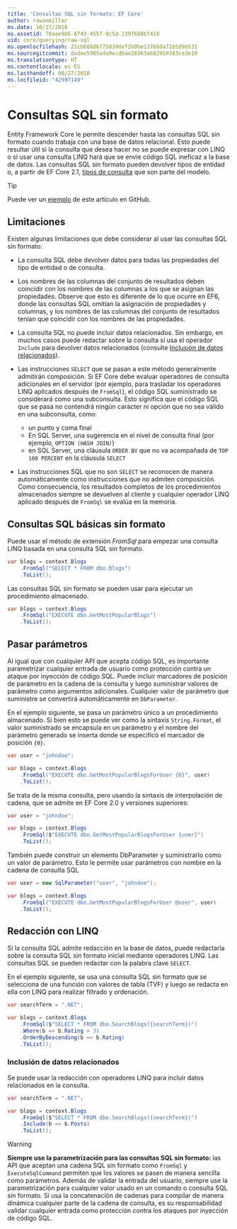 ```yaml
---
title: 'Consultas SQL sin formato: EF Core'
author: rowanmiller
ms.date: 10/27/2016
ms.assetid: 70aae9b5-8743-4557-9c5d-239f688bf418
uid: core/querying/raw-sql
ms.openlocfilehash: 21cb688d6775039def3b0be12768da71b5d96531
ms.sourcegitcommit: dadee5905ada9ecdbae28363a682950383ce3e10
ms.translationtype: HT
ms.contentlocale: es-ES
ms.lasthandoff: 08/27/2018
ms.locfileid: "42997149"
---
```

# <a name="raw-sql-queries"></a>Consultas SQL sin formato

Entity Framework Core le permite descender hasta las consultas SQL sin formato cuando trabaja con una base de datos relacional. Esto puede resultar útil si la consulta que desea hacer no se puede expresar con LINQ o si usar una consulta LINQ hará que se envíe código SQL ineficaz a la base de datos. Las consultas SQL sin formato pueden devolver tipos de entidad o, a partir de EF Core 2.1, [tipos de consulta](xref:core/modeling/query-types) que son parte del modelo.

> [!TIP]  
> Puede ver un [ejemplo](https://github.com/aspnet/EntityFramework.Docs/tree/master/samples/core/Querying) de este artículo en GitHub.

## <a name="limitations"></a>Limitaciones

Existen algunas limitaciones que debe considerar al usar las consultas SQL sin formato:

* La consulta SQL debe devolver datos para todas las propiedades del tipo de entidad o de consulta.

* Los nombres de las columnas del conjunto de resultados deben coincidir con los nombres de las columnas a los que se asignan las propiedades. Observe que esto es diferente de lo que ocurre en EF6, donde las consultas SQL omitían la asignación de propiedades y columnas, y los nombres de las columnas del conjunto de resultados tenían que coincidir con los nombres de las propiedades.

* La consulta SQL no puede incluir datos relacionados. Sin embargo, en muchos casos puede redactar sobre la consulta si usa el operador `Include` para devolver datos relacionados (consulte [Inclusión de datos relacionados](#including-related-data)).

* Las instrucciones `SELECT` que se pasan a este método generalmente admitirán composición. Si EF Core debe evaluar operadores de consulta adicionales en el servidor (por ejemplo, para trasladar los operadores LINQ aplicados después de `FromSql`), el código SQL suministrado se considerará como una subconsulta. Esto significa que el código SQL que se pasa no contendrá ningún carácter ni opción que no sea válido en una subconsulta, como:
  * un punto y coma final
  * En SQL Server, una sugerencia en el nivel de consulta final (por ejemplo, `OPTION (HASH JOIN)`)
  * en SQL Server, una cláusula `ORDER BY` que no va acompañada de `TOP 100 PERCENT` en la cláusula `SELECT`

* Las instrucciones SQL que no son `SELECT` se reconocen de manera automáticamente como instrucciones que no admiten composición. Como consecuencia, los resultados completos de los procedimientos almacenados siempre se devuelven al cliente y cualquier operador LINQ aplicado después de `FromSql` se evalúa en la memoria.

## <a name="basic-raw-sql-queries"></a>Consultas SQL básicas sin formato

Puede usar el método de extensión *FromSql* para empezar una consulta LINQ basada en una consulta SQL sin formato.

<!-- [!code-csharp[Main](samples/core/Querying/Querying/RawSQL/Sample.cs)] -->
``` csharp
var blogs = context.Blogs
    .FromSql("SELECT * FROM dbo.Blogs")
    .ToList();
```

Las consultas SQL sin formato se pueden usar para ejecutar un procedimiento almacenado.

<!-- [!code-csharp[Main](samples/core/Querying/Querying/RawSQL/Sample.cs)] -->
``` csharp
var blogs = context.Blogs
    .FromSql("EXECUTE dbo.GetMostPopularBlogs")
    .ToList();
```

## <a name="passing-parameters"></a>Pasar parámetros

Al igual que con cualquier API que acepta código SQL, es importante parametrizar cualquier entrada de usuario como protección contra un ataque por inyección de código SQL. Puede incluir marcadores de posición de parámetro en la cadena de la consulta y luego suministrar valores de parámetro como argumentos adicionales. Cualquier valor de parámetro que suministre se convertirá automáticamente en `DbParameter`.

En el ejemplo siguiente, se pasa un parámetro único a un procedimiento almacenado. Si bien esto se puede ver como la sintaxis `String.Format`, el valor suministrado se encapsula en un parámetro y el nombre del parámetro generado se inserta donde se especificó el marcador de posición `{0}`.

<!-- [!code-csharp[Main](samples/core/Querying/Querying/RawSQL/Sample.cs)] -->
``` csharp
var user = "johndoe";

var blogs = context.Blogs
    .FromSql("EXECUTE dbo.GetMostPopularBlogsForUser {0}", user)
    .ToList();
```

Se trata de la misma consulta, pero usando la sintaxis de interpolación de cadena, que se admite en EF Core 2.0 y versiones superiores:

<!-- [!code-csharp[Main](samples/core/Querying/Querying/RawSQL/Sample.cs)] -->
``` csharp
var user = "johndoe";

var blogs = context.Blogs
    .FromSql($"EXECUTE dbo.GetMostPopularBlogsForUser {user}")
    .ToList();
```

También puede construir un elemento DbParameter y suministrarlo como un valor de parámetro. Esto le permite usar parámetros con nombre en la cadena de consulta SQL

<!-- [!code-csharp[Main](samples/core/Querying/Querying/RawSQL/Sample.cs)] -->
``` csharp
var user = new SqlParameter("user", "johndoe");

var blogs = context.Blogs
    .FromSql("EXECUTE dbo.GetMostPopularBlogsForUser @user", user)
    .ToList();
```

## <a name="composing-with-linq"></a>Redacción con LINQ

Si la consulta SQL admite redacción en la base de datos, puede redactarla sobre la consulta SQL sin formato inicial mediante operadores LINQ. Las consultas SQL se pueden redactar con la palabra clave `SELECT`.

En el ejemplo siguiente, se usa una consulta SQL sin formato que se selecciona de una función con valores de tabla (TVF) y luego se redacta en ella con LINQ para realizar filtrado y ordenación.

<!-- [!code-csharp[Main](samples/core/Querying/Querying/RawSQL/Sample.cs)] -->
``` csharp
var searchTerm = ".NET";

var blogs = context.Blogs
    .FromSql($"SELECT * FROM dbo.SearchBlogs({searchTerm})")
    .Where(b => b.Rating > 3)
    .OrderByDescending(b => b.Rating)
    .ToList();
```

### <a name="including-related-data"></a>Inclusión de datos relacionados

Se puede usar la redacción con operadores LINQ para incluir datos relacionados en la consulta.

<!-- [!code-csharp[Main](samples/core/Querying/Querying/RawSQL/Sample.cs)] -->
``` csharp
var searchTerm = ".NET";

var blogs = context.Blogs
    .FromSql($"SELECT * FROM dbo.SearchBlogs({searchTerm})")
    .Include(b => b.Posts)
    .ToList();
```

> [!WARNING]  
> **Siempre use la parametrización para las consultas SQL sin formato:** las API que aceptan una cadena SQL sin formato como `FromSql` y `ExecuteSqlCommand` permiten que los valores se pasen de manera sencilla como parámetros. Además de validar la entrada del usuario, siempre use la parametrización para cualquier valor usado en un comando o consulta SQL sin formato. Si usa la concatenación de cadenas para compilar de manera dinámica cualquier parte de la cadena de consulta, es su responsabilidad validar cualquier entrada como protección contra los ataques por inyección de código SQL.
